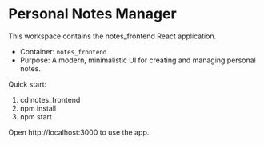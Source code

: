 # Personal Notes Manager

This workspace contains the notes_frontend React application.

- Container: `notes_frontend`
- Purpose: A modern, minimalistic UI for creating and managing personal notes.

Quick start:
1. cd notes_frontend
2. npm install
3. npm start

Open http://localhost:3000 to use the app.
